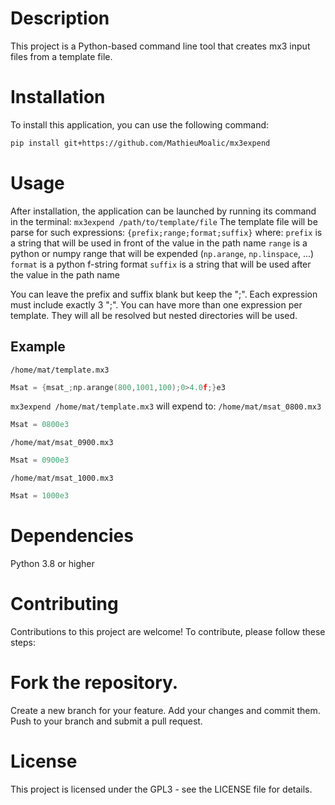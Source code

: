 # Description
This project is a Python-based command line tool that creates mx3 input files from a template file.

# Installation
To install this application, you can use the following command:

```bash
pip install git+https://github.com/MathieuMoalic/mx3expend
```

# Usage
After installation, the application can be launched by running its command in the terminal:
`mx3expend /path/to/template/file`
The template file will be parse for such expressions:
`{prefix;range;format;suffix}`
where:
`prefix` is a string that will be used in front of the value in the path name
`range` is a python or numpy range that will be expended (`np.arange`, `np.linspace`, ...)
`format` is a python f-string format
`suffix` is a string that will be used after the value in the path name

You can leave the prefix and suffix blank but keep the ";". Each expression must include exactly 3 ";".
You can have more than one expression per template. They will all be resolved but nested directories will be used.
## Example
`/home/mat/template.mx3`
```go
Msat = {msat_;np.arange(800,1001,100);0>4.0f;}e3
```
`mx3expend /home/mat/template.mx3`
will expend to:
`/home/mat/msat_0800.mx3`
```go
Msat = 0800e3
```
`/home/mat/msat_0900.mx3`
```go
Msat = 0900e3
```
`/home/mat/msat_1000.mx3`
```go
Msat = 1000e3
```

# Dependencies
Python 3.8 or higher

# Contributing
Contributions to this project are welcome! To contribute, please follow these steps:

# Fork the repository.
Create a new branch for your feature.
Add your changes and commit them.
Push to your branch and submit a pull request.

# License
This project is licensed under the GPL3 - see the LICENSE file for details.
